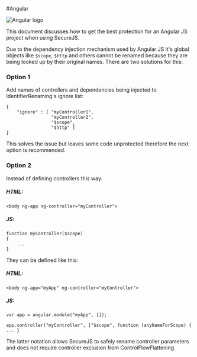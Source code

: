 #Angular

![Angular logo](https://angular.io/assets/images/logos/angular/logo-nav@2x.png)

This document discusses how to get the best protection for an Angular JS project when using SecureJS.

Due to the dependency injection mechanism used by Angular JS it's global objects like `$scope`, `$http` and others cannot be renamed because they are being looked up by their original names. There are two solutions for this:

### Option 1

Add names of controllers and dependencies being injected to IdentifierRenaming's ignore list:

```"identifierRenaming" :
{
	"ignore" : [ "myController1",
                 "myController2",
                 "$scope",
                 "$http" ]
}
```

This solves the issue but leaves some code unprotected therefore the next option is recommended.


### Option 2

Instead of defining controllers this way:

##### HTML:
```
<body ng-app ng-controller="myController">
```

##### JS:
```
function myController($scope)
{
	...
}
```

They can be defined like this:

##### HTML:
```
<body ng-app="myApp" ng-controller="myController">
```
##### JS:
```
var app = angular.module("myApp", []);

app.controller("myController", ["$scope", function (anyNameForScope) { ... }
```
The latter notation allows SecureJS to safely rename controller parameters and does not require controller exclusion from ControlFlowFlattening.
